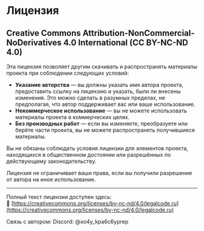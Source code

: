 # Лицензия

## Creative Commons Attribution-NonCommercial-NoDerivatives 4.0 International (CC BY-NC-ND 4.0)

Эта лицензия позволяет другим скачивать и распространять материалы проекта при соблюдении следующих условий:

- **Указание авторства** — вы должны указать имя автора проекта, предоставить ссылку на лицензию и указать, были ли внесены изменения. Это можно сделать в разумных пределах, не предполагая, что автор поддерживает вас или ваше использование.
- **Некоммерческое использование** — вы не можете использовать материалы проекта в коммерческих целях.
- **Без производных работ** — если вы изменяете, преобразуете или берёте части проекта, вы не можете распространять получившиеся материалы.

Вы не обязаны соблюдать условия лицензии для элементов проекта, находящихся в общественном достоянии или разрешённых по действующему законодательству.

Лицензия не ограничивает ваши права, если вы получили разрешение от автора на иное использование.

---

Полный текст лицензии доступен здесь:  
🔗 [https://creativecommons.org/licenses/by-nc-nd/4.0/legalcode.ru](https://creativecommons.org/licenses/by-nc-nd/4.0/legalcode.ru)

Связь с автором:
Discord: @xo4y_kpa6c6yprep
